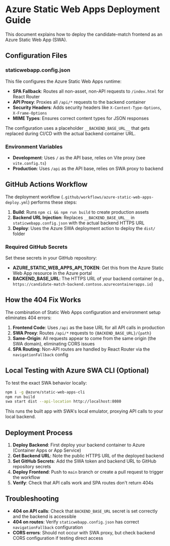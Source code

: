# Azure Static Web Apps Deployment Guide

This document explains how to deploy the candidate-match frontend as an Azure Static Web App (SWA).

## Configuration Files

### staticwebapp.config.json
This file configures the Azure Static Web Apps runtime:

- **SPA Fallback**: Routes all non-asset, non-API requests to `/index.html` for React Router
- **API Proxy**: Proxies all `/api/*` requests to the backend container
- **Security Headers**: Adds security headers like `X-Content-Type-Options`, `X-Frame-Options`
- **MIME Types**: Ensures correct content types for JSON responses

The configuration uses a placeholder `__BACKEND_BASE_URL__` that gets replaced during CI/CD with the actual backend container URL.

### Environment Variables
- **Development**: Uses `/` as the API base, relies on Vite proxy (see `vite.config.ts`)
- **Production**: Uses `/api` as the API base, relies on SWA proxy to backend

## GitHub Actions Workflow

The deployment workflow (`.github/workflows/azure-static-web-apps-deploy.yml`) performs these steps:

1. **Build**: Runs `npm ci && npm run build` to create production assets
2. **Backend URL Injection**: Replaces `__BACKEND_BASE_URL__` in `staticwebapp.config.json` with the actual backend HTTPS URL
3. **Deploy**: Uses the Azure SWA deployment action to deploy the `dist/` folder

### Required GitHub Secrets

Set these secrets in your GitHub repository:

- **AZURE_STATIC_WEB_APPS_API_TOKEN**: Get this from the Azure Static Web App resource in the Azure portal
- **BACKEND_BASE_URL**: The HTTPS URL of your backend container (e.g., `https://candidate-match-backend.contoso.azurecontainerapps.io`)

## How the 404 Fix Works

The combination of Static Web Apps configuration and environment setup eliminates 404 errors:

1. **Frontend Code**: Uses `/api` as the base URL for all API calls in production
2. **SWA Proxy**: Routes `/api/*` requests to `{BACKEND_BASE_URL}/{path}` 
3. **Same-Origin**: All requests appear to come from the same origin (the SWA domain), eliminating CORS issues
4. **SPA Routing**: Non-API routes are handled by React Router via the `navigationFallback` config

## Local Testing with Azure SWA CLI (Optional)

To test the exact SWA behavior locally:

```bash
npm i -g @azure/static-web-apps-cli
npm run build
swa start dist --api-location http://localhost:8080
```

This runs the built app with SWA's local emulator, proxying API calls to your local backend.

## Deployment Process

1. **Deploy Backend**: First deploy your backend container to Azure (Container Apps or App Service)
2. **Get Backend URL**: Note the public HTTPS URL of the deployed backend
3. **Set GitHub Secrets**: Add the SWA token and backend URL to GitHub repository secrets
4. **Deploy Frontend**: Push to `main` branch or create a pull request to trigger the workflow
5. **Verify**: Check that API calls work and SPA routes don't return 404s

## Troubleshooting

- **404 on API calls**: Check that `BACKEND_BASE_URL` secret is set correctly and the backend is accessible
- **404 on routes**: Verify `staticwebapp.config.json` has correct `navigationFallback` configuration
- **CORS errors**: Should not occur with SWA proxy, but check backend CORS configuration if testing direct access